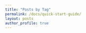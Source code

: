 ```yaml
---
title: "Posts by Tag"
permalink: /docs/quick-start-guide/
layout: posts
author_profile: true
---
```

